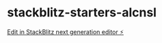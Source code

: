 # stackblitz-starters-alcnsl

[Edit in StackBlitz next generation editor ⚡️](https://stackblitz.com/~/github.com/ALFRESHA/stackblitz-starters-alcnsl)